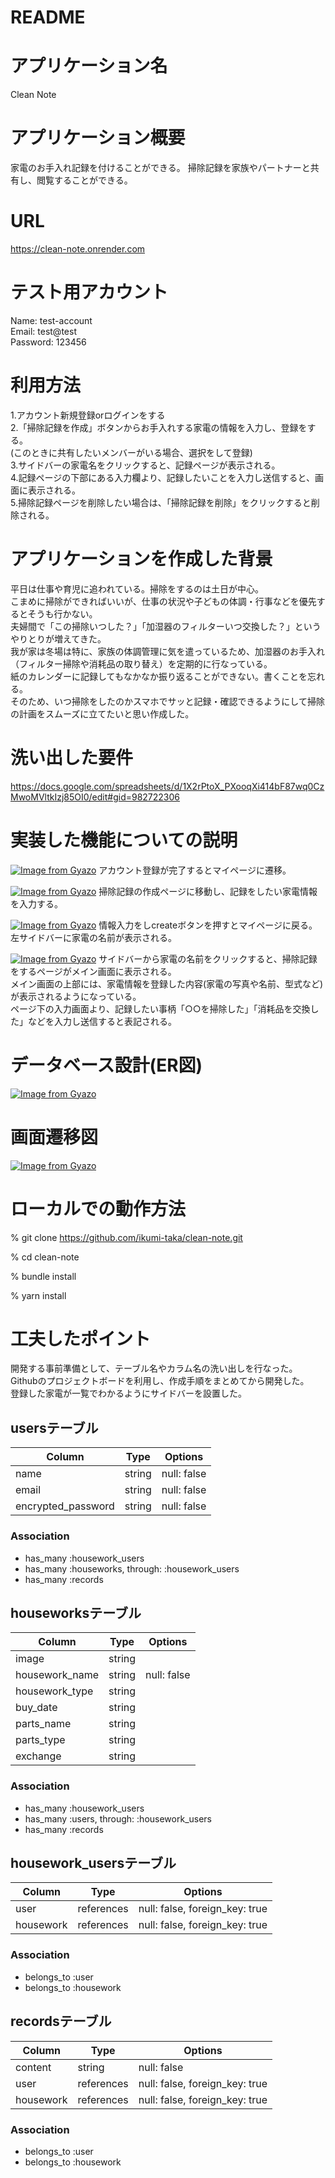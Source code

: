 # README
# アプリケーション名
Clean Note

# アプリケーション概要
家電のお手入れ記録を付けることができる。
掃除記録を家族やパートナーと共有し、閲覧することができる。

# URL
https://clean-note.onrender.com

# テスト用アカウント
Name: test-account<br>
Email: test@test<br>
Password: 123456<br>

# 利用方法
1.アカウント新規登録orログインをする<br>
2.「掃除記録を作成」ボタンからお手入れする家電の情報を入力し、登録をする。<br>
(このときに共有したいメンバーがいる場合、選択をして登録)<br>
3.サイドバーの家電名をクリックすると、記録ページが表示される。<br>
4.記録ページの下部にある入力欄より、記録したいことを入力し送信すると、画面に表示される。<br>
5.掃除記録ページを削除したい場合は、「掃除記録を削除」をクリックすると削除される。<br>

# アプリケーションを作成した背景
平日は仕事や育児に追われている。掃除をするのは土日が中心。<br>
こまめに掃除ができればいいが、仕事の状況や子どもの体調・行事などを優先するとそうも行かない。<br>
夫婦間で「この掃除いつした？」「加湿器のフィルターいつ交換した？」というやりとりが増えてきた。<br>
我が家は冬場は特に、家族の体調管理に気を遣っているため、加湿器のお手入れ（フィルター掃除や消耗品の取り替え）を定期的に行なっている。<br>
紙のカレンダーに記録してもなかなか振り返ることができない。書くことを忘れる。<br>
そのため、いつ掃除をしたのかスマホでサッと記録・確認できるようにして掃除の計画をスムーズに立てたいと思い作成した。<br>

# 洗い出した要件
https://docs.google.com/spreadsheets/d/1X2rPtoX_PXooqXi414bF87wq0CzMwoMVltkIzj85OI0/edit#gid=982722306

# 実装した機能についての説明
[![Image from Gyazo](https://i.gyazo.com/557766263d43befe816b33b8a57e5495.png)](https://gyazo.com/557766263d43befe816b33b8a57e5495)
アカウント登録が完了するとマイページに遷移。

[![Image from Gyazo](https://i.gyazo.com/9b0ca4942ad84d9114b9cbdd9eab332f.gif)](https://gyazo.com/9b0ca4942ad84d9114b9cbdd9eab332f)
掃除記録の作成ページに移動し、記録をしたい家電情報を入力する。

[![Image from Gyazo](https://i.gyazo.com/9d1a5ab2d193dfc7a620edca0c357977.gif)](https://gyazo.com/9d1a5ab2d193dfc7a620edca0c357977)
情報入力をしcreateボタンを押すとマイページに戻る。左サイドバーに家電の名前が表示される。

[![Image from Gyazo](https://i.gyazo.com/0e05fb435a09972f8f3ab27e92b7f67f.gif)](https://gyazo.com/0e05fb435a09972f8f3ab27e92b7f67f)
サイドバーから家電の名前をクリックすると、掃除記録をするページがメイン画面に表示される。<br>
メイン画面の上部には、家電情報を登録した内容(家電の写真や名前、型式など)が表示されるようになっている。<br>
ページ下の入力画面より、記録したい事柄「○○を掃除した」「消耗品を交換した」などを入力し送信すると表記される。<br>

# データベース設計(ER図)
[![Image from Gyazo](https://i.gyazo.com/f671cc39c379f89cdf9680b9bcc1485e.png)](https://gyazo.com/f671cc39c379f89cdf9680b9bcc1485e)

# 画面遷移図
[![Image from Gyazo](https://i.gyazo.com/0140c5b2de395a82be593d2ba10acb90.png)](https://gyazo.com/0140c5b2de395a82be593d2ba10acb90)

# ローカルでの動作方法
% git clone https://github.com/ikumi-taka/clean-note.git

% cd clean-note

% bundle install

% yarn install

# 工夫したポイント
開発する事前準備として、テーブル名やカラム名の洗い出しを行なった。<br>
Githubのプロジェクトボードを利用し、作成手順をまとめてから開発した。<br>
登録した家電が一覧でわかるようにサイドバーを設置した。<br>

## usersテーブル

| Column             | Type   | Options     |
|--------------------|--------|-------------|
| name               | string | null: false |
| email              | string | null: false |
| encrypted_password | string | null: false |



### Association
- has_many :housework_users
- has_many :houseworks, through: :housework_users
- has_many :records


## houseworksテーブル

| Column         | Type   | Options     |
|----------------|--------|-------------|
| image          | string |             |
| housework_name | string | null: false |
| housework_type | string |             |
| buy_date       | string |             |
| parts_name     | string |             |
| parts_type     | string |             |
| exchange       | string |             |

### Association
- has_many :housework_users
- has_many :users, through: :housework_users
- has_many :records


## housework_usersテーブル

| Column    | Type       | Options                        |
|-----------|------------|--------------------------------|
| user      | references | null: false, foreign_key: true |
| housework | references | null: false, foreign_key: true |


### Association
- belongs_to :user
- belongs_to :housework

## recordsテーブル

| Column    | Type       | Options                        |
|-----------|------------|--------------------------------|
| content   | string     | null: false                    |
| user      | references | null: false, foreign_key: true |
| housework | references | null: false, foreign_key: true |



### Association
- belongs_to :user
- belongs_to :housework
